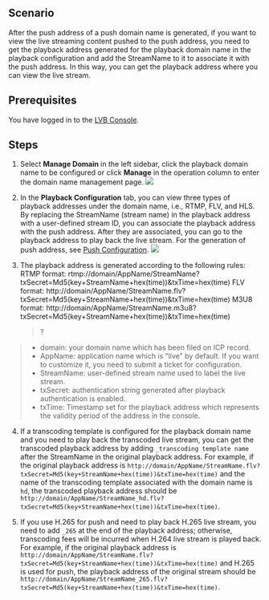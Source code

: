 ## Scenario
After the push address of a push domain name is generated, if you want to view the live streaming content pushed to the push address, you need to get the playback address generated for the playback domain name in the playback configuration and add the StreamName to it to associate it with the push address. In this way, you can get the playback address where you can view the live stream.

## Prerequisites
 You have logged in to the [LVB Console](https://console.cloud.tencent.com/live).

## Steps
1. Select **Manage Domain** in the left sidebar, click the playback domain name to be configured or click **Manage** in the operation column to enter the domain name management page.
 ![](https://main.qcloudimg.com/raw/dfe209c12ea1bf98090afad283f2b8e7.png)

2. In the **Playback Configuration** tab, you can view three types of playback addresses under the domain name, i.e., RTMP, FLV, and HLS. By replacing the StreamName (stream name) in the playback address with a user-defined stream ID, you can associate the playback address with the push address. After they are associated, you can go to the playback address to play back the live stream. For the generation of push address, see [Push Configuration](https://cloud.tencent.com/document/product/267/32833).
 ![](https://main.qcloudimg.com/raw/25c219edc9d2713072f83f37da81a3cd.png)

3. The playback address is generated according to the following rules:
        RTMP format: rtmp://domain/AppName/StreamName?txSecret=Md5(key+StreamName+hex(time))&txTime=hex(time)
        FLV format: http://domain/AppName/StreamName.flv?txSecret=Md5(key+StreamName+hex(time))&txTime=hex(time)
        M3U8 format: http://domain/AppName/StreamName.m3u8?txSecret=Md5(key+StreamName+hex(time))&txTime=hex(time)
	>?
>- domain: your domain name which has been filed on ICP record.
>- AppName: application name which is "live" by default. If you want to customize it, you need to submit a ticket for configuration.
>- StreamName: user-defined stream name used to label the live stream.
>- txSecret: authentication string generated after playback authentication is enabled.
>- txTime: Timestamp set for the playback address which represents the validity period of the address in the console.

4. If a transcoding template is configured for the playback domain name and you need to play back the transcoded live stream, you can get the transcoded playback address by adding `_transcoding template name` after the StreamName in the original playback address.
For example, if the original playback address is `http://domain/AppName/StreamName.flv?txSecret=Md5(key+StreamName+hex(time))&txTime=hex(time)` and the name of the transcoding template associated with the domain name is `hd`, the transcoded playback address should be `http://domain/AppName/StreamName_hd.flv?txSecret=Md5(key+StreamName+hex(time))&txTime=hex(time)`.

5. If you use H.265 for push and need to play back H.265 live stream, you need to add `_265` at the end of the playback address; otherwise, transcoding fees will be incurred when H.264 live stream is played back.
For example, if the original playback address is `http://domain/AppName/StreamName.flv?txSecret=Md5(key+StreamName+hex(time))&txTime=hex(time)` and H.265 is used for push, the playback address of the original stream should be `http://domain/AppName/StreamName_265.flv?txSecret=Md5(key+StreamName+hex(time))&txTime=hex(time)`.
